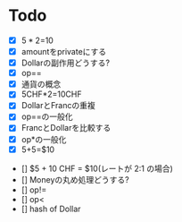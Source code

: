 # Todo

* [x] $5*2=$10
* [x] amountをprivateにする
* [x] Dollarの副作用どうする?
* [x] op==
* [x] 通貨の概念
* [x] 5CHF*2=10CHF
* [x] DollarとFrancの重複
* [x] op==の一般化
* [x] FrancとDollarを比較する
* [x] op*の一般化
* [x] $5+$5=$10
* [] $5 + 10 CHF = $10(レートが 2:1 の場合)
* [] Moneyの丸め処理どうする?
* [] op!=
* [] op<
* [] hash of Dollar
